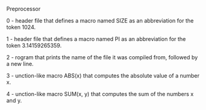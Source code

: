 Preprocessor

0 - header file that defines a macro named SIZE as an abbreviation for the token 1024.

1 - header file that defines a macro named PI as an abbreviation for the token 3.14159265359.

2 - rogram that prints the name of the file it was compiled from, followed by a new line.

3 - unction-like macro ABS(x) that computes the absolute value of a number x.

4 - unction-like macro SUM(x, y) that computes the sum of the numbers x and y.

